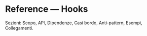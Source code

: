 # Reference — Hooks

Sezioni: Scopo, API, Dipendenze, Casi bordo, Anti-pattern, Esempi, Collegamenti.
